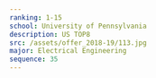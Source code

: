 ```yaml
---
ranking: 1-15
school: University of Pennsylvania
description: US TOP8
src: /assets/offer_2018-19/113.jpg
major: Electrical Engineering
sequence: 35
---
```


